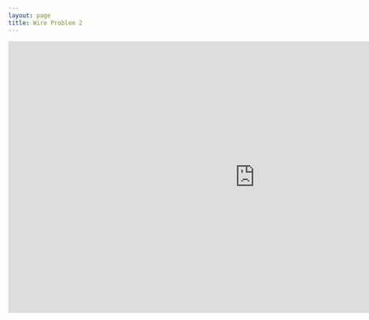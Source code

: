 ```yaml
---
layout: page
title: Wire Problem 2
---
```


<iframe scrolling="no" src="https://tube.geogebra.org/material/iframe/id/107364/width/1000/height/550/border/888888/rc/false/ai/false/sdz/false/smb/false/stb/false/stbh/true/ld/false/sri/true/at/preferhtml5" width="1000px" height="550px" style="border:0px;"> </iframe>
